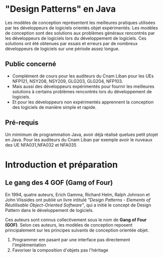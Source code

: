 # "Design Patterns" en Java
Les modèles de conception représentent les meilleures pratiques utilisées par les développeurs de logiciels orientés objet expérimentés. Les modèles de conception sont des solutions aux problèmes généraux rencontrés par les développeurs de logiciels lors du développement de logiciels. Ces solutions ont été obtenues par essais et erreurs par de nombreux développeurs de logiciels sur une période assez longue.
## Public concerné
* Complément de cours pour les auditeurs du Cnam Liban pour les UEs NFP121, NSY208, NSY209, GLG203, GLG204, NFP103.
* Mais aussi des développeurs expérimentés pour fournir les meilleures solutions à certains problèmes rencontrés lors du développement de logiciels.
* Et pour les développeurs non expérimentés apprennent la conception des logiciels de manière simple et rapide.
## Pré-requis
Un mimimum de programmation Java, avoir déjà réalisé quelues petit ptojet en Java. Pour les auditeurs du Cnam Liban par exemple avoir le nuveaux des UE NFA031,NFA032 et NFA035
# Introduction et préparation
## Le gang des 4 GOF (Gamg of Four)
En 1994, quatre auteurs, Erich Gamma, Richard Helm, Ralph Johnson et John Vlissides ont publié un livre intitulé *"Design Patterns - Elements of Réutilisable Object-Oriented Software"*, qui a initié le concept de Design Pattern dans le développement de logiciels.

Ces auteurs sont connus collectivement sous le nom de **Gang of Four (GOF)**. Selon ces auteurs, les modèles de conception reposent principalement sur les principes suivants de conception orientée objet.

1. Programmer em pasant par une interface pas directement l'implémentation
2. Favoriser la composition d'objets pas l'héritage
